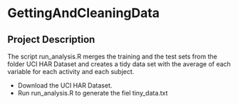 # GettingAndCleaningData

## Project Description

The script run_analysis.R merges the training and the test sets from the folder UCI HAR Dataset and creates a tidy data set with the average of each variable for each activity and each subject.

* Download the UCI HAR Dataset.
* Run run_analysis.R to generate the fiel tiny_data.txt
